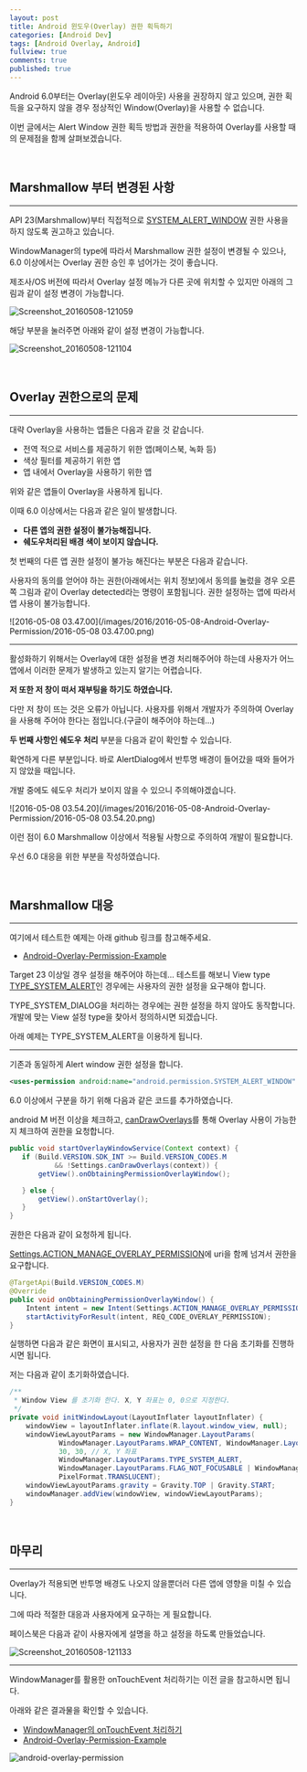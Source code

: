 ```yaml
---
layout: post
title: Android 윈도우(Overlay) 권한 획득하기
categories: [Android Dev]
tags: [Android Overlay, Android]
fullview: true
comments: true
published: true
---
```


Android 6.0부터는 Overlay(윈도우 레이아웃) 사용을 권장하지 않고 있으며, 권한 획득을 요구하지 않을 경우 정상적인 Window(Overlay)을 사용할 수 없습니다.

이번 글에서는 Alert Window 권한 획득 방법과 권한을 적용하여 Overlay를 사용할 때의 문제점을 함께 살펴보겠습니다.

<br />

## Marshmallow 부터 변경된 사항

<hr>

API 23(Marshmallow)부터 직접적으로 [SYSTEM_ALERT_WINDOW](http://developer.android.com/intl/ko/reference/android/Manifest.permission.html#SYSTEM_ALERT_WINDOW) 권한 사용을 하지 않도록 권고하고 있습니다.

WindowManager의 type에 따라서 Marshmallow 권한 설정이 변경될 수 있으나, 6.0 이상에서는 Overlay 권한 승인 후 넘어가는 것이 좋습니다.

제조사/OS 버전에 따라서 Overlay 설정 메뉴가 다른 곳에 위치할 수 있지만 아래의 그림과 같이 설정 변경이 가능합니다.

![Screenshot_20160508-121059](/images/2016/2016-05-08-Android-Overlay-Permission/Screenshot_20160508-121059.png)

해당 부분을 눌러주면 아래와 같이 설정 변경이 가능합니다.

![Screenshot_20160508-121104](/images/2016/2016-05-08-Android-Overlay-Permission/Screenshot_20160508-121104.png)

<br />

## Overlay 권한으로의 문제

<hr>

대략 Overlay을 사용하는 앱들은 다음과 같을 것 같습니다.

- 전역 적으로 서비스를 제공하기 위한 앱(페이스북, 녹화 등)
- 색상 필터를 제공하기 위한 앱
- 앱 내에서 Overlay을 사용하기 위한 앱

위와 같은 앱들이 Overlay을 사용하게 됩니다.

이때 6.0 이상에서는 다음과 같은 일이 발생합니다.

- **다른 앱의 권한 설정이 불가능해집니다.**
- **쉐도우처리된 배경 색이 보이지 않습니다.**

첫 번째의 다른 앱 권한 설정이 불가능 해진다는 부분은 다음과 같습니다.

사용자의 동의를 얻어야 하는 권한(아래에서는 위치 정보)에서 동의를 눌렀을 경우 오른쪽 그림과 같이 Overlay detected라는 명령이 포함됩니다. 권한 설정하는 앱에 따라서 앱 사용이 불가능합니다.

![2016-05-08 03.47.00](/images/2016/2016-05-08-Android-Overlay-Permission/2016-05-08 03.47.00.png)

<hr>

활성화하기 위해서는 Overlay에 대한 설정을 변경 처리해주어야 하는데 사용자가 어느 앱에서 이러한 문제가 발생하고 있는지 알기는 어렵습니다.

**저 또한 저 창이 떠서 재부팅을 하기도 하였습니다.**

다만 저 창이 뜨는 것은 오류가 아닙니다. 사용자를 위해서 개발자가 주의하여 Overlay을 사용해 주어야 한다는 점입니다.(구글이 해주어야 하는데...)

**두 번째 사항인 쉐도우 처리** 부분을 다음과 같이 확인할 수 있습니다.

확연하게 다른 부분입니다. 바로 AlertDialog에서 반투명 배경이 들어갔을 때와 들어가지 않았을 때입니다.

개발 중에도 쉐도우 처리가 보이지 않을 수 있으니 주의해야겠습니다.

![2016-05-08 03.54.20](/images/2016/2016-05-08-Android-Overlay-Permission/2016-05-08 03.54.20.png)

이런 점이 6.0 Marshmallow 이상에서 적용될 사항으로 주의하여 개발이 필요합니다.

우선 6.0 대응을 위한 부분을 작성하였습니다.

<br />

## Marshmallow 대응

<hr>

여기에서 테스트한 예제는 아래 github 링크를 참고해주세요.

- [Android-Overlay-Permission-Example](https://github.com/taehwandev/Android-BlogExample/tree/master/2016-05-08-Android-Overlay-Permission-Example)

Target 23 이상일 경우 설정을 해주어야 하는데... 테스트를 해보니 View type [TYPE_SYSTEM_ALERT](http://developer.android.com/intl/ko/reference/android/view/WindowManager.LayoutParams.html#TYPE_SYSTEM_ALERT)인 경우에는 사용자의 권한 설정을 요구해야 합니다.

TYPE_SYSTEM_DIALOG을 처리하는 경우에는 권한 설정을 하지 않아도 동작합니다. 개발에 맞는 View 설정 type을 찾아서 정의하시면 되겠습니다.

아래 예제는 TYPE_SYSTEM_ALERT을 이용하게 됩니다.

<hr>

기존과 동일하게 Alert window 권한 설정을 합니다.

```xml
<uses-permission android:name="android.permission.SYSTEM_ALERT_WINDOW" />
```

6.0 이상에서 구분을 하기 위해 다음과 같은 코드를 추가하였습니다.

android M 버전 이상을 체크하고, <a href="http://developer.android.com/intl/ko/reference/android/provider/Settings.html#canDrawOverlays(android.content.Context)">canDrawOverlays</a>를 통해 Overlay 사용이 가능한지 체크하여 권한을 요청합니다.

```java
public void startOverlayWindowService(Context context) {
   if (Build.VERSION.SDK_INT >= Build.VERSION_CODES.M
           && !Settings.canDrawOverlays(context)) {
       getView().onObtainingPermissionOverlayWindow();

   } else {
       getView().onStartOverlay();
   }
}
```

권한은 다음과 같이 요청하게 됩니다.

[Settings.ACTION_MANAGE_OVERLAY_PERMISSION](http://developer.android.com/intl/ko/reference/android/provider/Settings.html#ACTION_MANAGE_OVERLAY_PERMISSION)에 uri을 함께 넘겨서 권한을 요구합니다.

```java
@TargetApi(Build.VERSION_CODES.M)
@Override
public void onObtainingPermissionOverlayWindow() {
    Intent intent = new Intent(Settings.ACTION_MANAGE_OVERLAY_PERMISSION, Uri.parse("package:" + getPackageName()));
    startActivityForResult(intent, REQ_CODE_OVERLAY_PERMISSION);
}
```

실행하면 다음과 같은 화면이 표시되고, 사용자가 권한 설정을 한 다음 초기화를 진행하시면 됩니다.

저는 다음과 같이 초기화하였습니다.

```java
/**
 * Window View 를 초기화 한다. X, Y 좌표는 0, 0으로 지정한다.
 */
private void initWindowLayout(LayoutInflater layoutInflater) {
    windowView = layoutInflater.inflate(R.layout.window_view, null);
    windowViewLayoutParams = new WindowManager.LayoutParams(
            WindowManager.LayoutParams.WRAP_CONTENT, WindowManager.LayoutParams.WRAP_CONTENT,
            30, 30, // X, Y 좌표
            WindowManager.LayoutParams.TYPE_SYSTEM_ALERT,
            WindowManager.LayoutParams.FLAG_NOT_FOCUSABLE | WindowManager.LayoutParams.FLAG_LAYOUT_IN_SCREEN,
            PixelFormat.TRANSLUCENT);
    windowViewLayoutParams.gravity = Gravity.TOP | Gravity.START;
    windowManager.addView(windowView, windowViewLayoutParams);
}
```

<br />

## 마무리

<hr>

Overlay가 적용되면 반투명 배경도 나오지 않을뿐더러 다른 앱에 영향을 미칠 수 있습니다.

그에 따라 적절한 대응과 사용자에게 요구하는 게 필요합니다.

페이스북은 다음과 같이 사용자에게 설명을 하고 설정을 하도록 만들었습니다.

![Screenshot_20160508-121133](/images/2016/2016-05-08-Android-Overlay-Permission/Screenshot_20160508-121133.png)

<hr>

WindowManager를 활용한 onTouchEvent 처리하기는 이전 글을 참고하시면 됩니다.

아래와 같은 결과물을 확인할 수 있습니다.

- [WindowManager의 onTouchEvent 처리하기](http://thdev.net/617)
- [Android-Overlay-Permission-Example](https://github.com/taehwandev/Android-BlogExample/tree/master/2016-05-08-Android-Overlay-Permission-Example)

![android-overlay-permission](/images/2016/2016-05-08-Android-Overlay-Permission/android-overlay-permission.gif)
